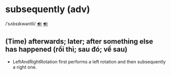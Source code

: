 # subsequently (adv)

/ˈsʌbsɪkwəntli/ [🔊](https://www.oxfordlearnersdictionaries.com/media/english/uk_pron/s/sub/subse/subsequently__gb_2.mp3) [🔊](https://www.oxfordlearnersdictionaries.com/media/english/us_pron/s/sub/subse/subsequently__us_1_rr.mp3)

## (Time) afterwards; later; after something else has happened (rồi thì; sau đó; về sau)

- LeftAndRightRotation first performs a left rotation and then subsequently a right one.